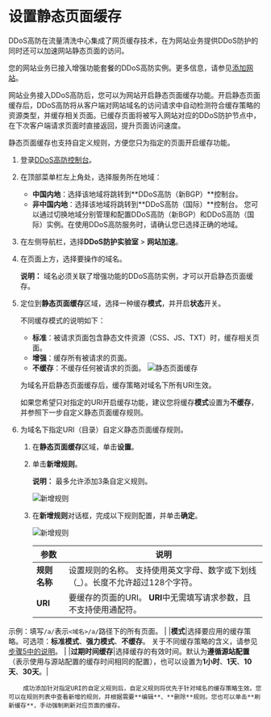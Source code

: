 # 设置静态页面缓存

DDoS高防在流量清洗中心集成了网页缓存技术，在为网站业务提供DDoS防护的同时还可以加速网站静态页面的访问。

您的网站业务已接入增强功能套餐的DDoS高防实例。更多信息，请参见[添加网站](/cn.zh-CN/DDoS高防（新BGP&国际）用户指南/接入DDoS高防/域名接入/添加网站.md)。

网站业务接入DDoS高防后，您可以为网站开启静态页面缓存功能。开启静态页面缓存后，DDoS高防将从客户端对网站域名的访问请求中自动检测符合缓存策略的资源类型，并缓存相关页面。已缓存页面将被写入网站对应的DDoS防护节点中，在下次客户端请求页面时直接返回，提升页面访问速度。

静态页面缓存也支持自定义规则，方便您只为指定的页面开启缓存功能。

1.  登录[DDoS高防控制台](https://yundun.console.aliyun.com/?p=ddoscoo)。

2.  在顶部菜单栏左上角处，选择服务所在地域：

    -   **中国内地**：选择该地域将跳转到**DDoS高防（新BGP）**控制台。
    -   **非中国内地**：选择该地域将跳转到**DDoS高防（国际）**控制台。
    您可以通过切换地域分别管理和配置DDoS高防（新BGP）和DDoS高防（国际）实例。在使用DDoS高防服务时，请确认您已选择正确的地域。

3.  在左侧导航栏，选择**DDoS防护实验室** \> **网站加速**。

4.  在页面上方，选择要操作的域名。

    **说明：** 域名必须关联了增强功能的DDoS高防实例，才可以开启静态页面缓存。

5.  定位到**静态页面缓存**区域，选择一种缓存**模式**，并开启**状态**开关。

    不同缓存模式的说明如下：

    -   **标准**：被请求页面包含静态文件资源（CSS、JS、TXT）时，缓存相关页面。
    -   **增强**：缓存所有被请求的页面。
    -   **不缓存**：不缓存任何被请求的页面。
    ![静态页面缓存](https://static-aliyun-doc.oss-accelerate.aliyuncs.com/assets/img/zh-CN/3151919951/p49578.png)

    为域名开启静态页面缓存后，缓存策略对域名下所有URI生效。

    如果您希望只对指定的URI开启缓存功能，建议您将缓存**模式**设置为**不缓存**，并参照下一步自定义静态页面缓存规则。

6.  为域名下指定URI（目录）自定义静态页面缓存规则。

    1.  在**静态页面缓存**区域，单击**设置**。

    2.  单击**新增规则**。

        **说明：** 最多允许添加3条自定义规则。

        ![新增规则 ](https://static-aliyun-doc.oss-accelerate.aliyuncs.com/assets/img/zh-CN/1076911161/p73065.png)

    3.  在**新增规则**对话框，完成以下规则配置，并单击**确定**。

        ![新增规则](https://static-aliyun-doc.oss-accelerate.aliyuncs.com/assets/img/zh-CN/3151919951/p49577.png)

        |参数|说明|
        |--|--|
        |**规则名称**|设置规则的名称。 支持使用英文字母、数字或下划线（\_）。长度不允许超过128个字符。 |
        |**URI**|要缓存的页面的URI。 **URI**中无需填写请求参数，且不支持使用通配符。

示例：填写`/a/`表示`<域名>/a/`路径下的所有页面。 |
        |**模式**|选择要应用的缓存策略。可选项：**标准模式**、**强力模式**、**不缓存**。 关于不同缓存策略的含义，请参见[步骤5中的说明](#step_pls_iu0_06r)。 |
        |**过期时间缓存**|选择缓存的有效时间。默认为**遵循源站配置**（表示使用与源站配置的缓存时间相同的配置），也可以设置为**1小时**、**1天**、**10天**、**30天**。|

        成功添加针对指定URI的自定义规则后，自定义规则将优先于针对域名的缓存策略生效。您可以在规则列表中查看新增的规则，并根据需要**编辑**、**删除**规则。您也可以单击**刷新缓存**，手动强制刷新对应页面的缓存。


